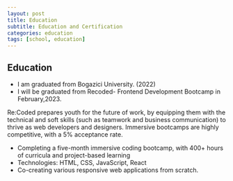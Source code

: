 ```yaml
---
layout: post
title: Education
subtitle: Education and Certification
categories: education
tags: [school, education]
---
```


## Education

* I am graduated from Bogazici University. (2022)
* I will be graduated from Recoded- Frontend Development Bootcamp in February,2023.

Re:Coded prepares youth for the future of work, by equipping them with the technical and soft skills (such as teamwork and business communication) to thrive as web developers and designers. Immersive bootcamps are highly competitive, with a 5% acceptance rate.
* Completing a five-month immersive coding bootcamp, with 400+ hours of curricula and project-based learning 
* Technologies: HTML, CSS, JavaScript, React
* Co-creating various responsive web applications from scratch.
